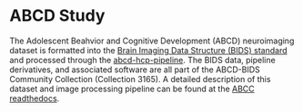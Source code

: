 # ABCD Study

The Adolescent Beahvior and Cognitive Development (ABCD) neuroimaging dataset is formatted into the [Brain Imaging Data Structure (BIDS) standard](https://bids-specification.readthedocs.io/en/stable/) and processed through the [abcd-hcp-pipeline](https://hub.docker.com/r/dcanumn/abcd-hcp-pipeline). The BIDS data, pipeline derivatives, and associated software are all part of the ABCD-BIDS Community Collection (Collection 3165). A detailed description of this dataset and image processing pipeline can be found at the [ABCC readthedocs](https://collection3165.readthedocs.io/en/stable/).

